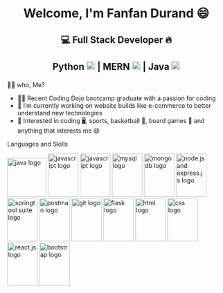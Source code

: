 # <p align="center">Welcome, I'm Fanfan Durand 😄</p>

## <p align="center">💻  Full Stack Developer 🔥</p>
## <p align="center"> Python <img width="20px" height="20px" src="https://user-images.githubusercontent.com/98227731/205742498-0fbfba0c-aeeb-409f-b6a1-dadb64f22599.png" alt="python logo"> | MERN <img width="20px" height="20px" src="https://raw.githubusercontent.com/shahzaibkhalid/mern-app-generator/master/static/logo.png" alt="mern logo"> | Java <img width="20px" height="20px" src="https://1000logos.net/wp-content/uploads/2020/09/Java-Emblem.jpg" alt="java logo">
</p>



👨‍💻 who, Me?
- 👨‍🚀 Recent Coding Dojo bootcamp graduate with a passion for coding
- 🌱 I’m currently working on website builds like e-commerce to better understand new technologies
- 👀 Interested in coding 🖥️, sports, basketball 🏀, board games 🏅 and anything that interests me 😆

Languages and Skills
<div>
<img width="90px" height="90px"
     src="https://1000logos.net/wp-content/uploads/2020/09/Java-Emblem.jpg" 
     alt="java logo">
  <img width="70px" height="100px"
     src="https://cdn.worldvectorlogo.com/logos/javascript-1.svg" 
     alt="javascript logo">
  <img width="70px" height="100px"
     src="https://cdn4.iconfinder.com/data/icons/logos-and-brands/512/267_Python_logo-512.png" 
     alt="javascript logo">
  <img width="70px" height="100px"
     src="https://1000logos.net/wp-content/uploads/2020/08/MySQL-Logo.png" 
     alt="mysql logo">
  <img width="70px" height="100px"
     src="https://findlogovector.com/wp-content/uploads/2022/04/mongodb-logo-vector-2022.png" 
     alt="mongodb logo">
  <img width="70px" height="100px"
     src="https://miro.medium.com/max/1000/0*5xhD4Q3fgWJE2r-q.png" 
     alt="node.js and express.js logo">
  <img width="70px" height="100px"
     src="https://bgasparotto.com/wp-content/uploads/2017/12/spring-logo.png" 
     alt="springtool suite logo">
  <img width="70px" height="100px"
     src="https://getlogovector.com/wp-content/uploads/2020/07/postman-inc-logo-vector.png" 
     alt="postman logo">
   <img width="70px" height="100px"
     src="https://upload.wikimedia.org/wikipedia/commons/thumb/e/e0/Git-logo.svg/1024px-Git-logo.svg.png" 
     alt="git logo">
   <img width="70px" height="100px"
     src="https://i.postimg.cc/xqr8Nmtn/flask.png" 
     alt="flask logo">
   <img width="70px" height="100px"
     src="https://w7.pngwing.com/pngs/201/90/png-transparent-logo-html-html5.png" 
     alt="html logo">
   <img width="70px" height="100px"
     src="https://www.vectorlogo.zone/logos/w3_css/w3_css-ar21.png" 
     alt="css logo">
   <img width="70px" height="100px"
     src="https://www.pngitem.com/pimgs/m/664-6644509_icon-react-js-logo-hd-png-download.png" 
     alt="react.js logo">
   <img width="70px" height="100px"
     src="https://logovectorseek.com/wp-content/uploads/2019/10/bootstrap-logo-vector.png" 
     alt="bootstrap logo">
</div>
<!---
durand90/durand90 is a ✨ special ✨ repository because its `README.md` (this file) appears on your GitHub profile.
You can click the Preview link to take a look at your changes.
--->
